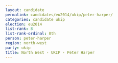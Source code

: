 ```yaml
---
layout: candidate
permalink: candidates/eu2014/ukip/peter-harper/
categories: candidate ukip
election: eu2014
list-rank: 8
list-rank-ordinal: 8th
person: peter-harper
region: north-west
party: ukip
title: North West - UKIP - Peter Harper
---
```

